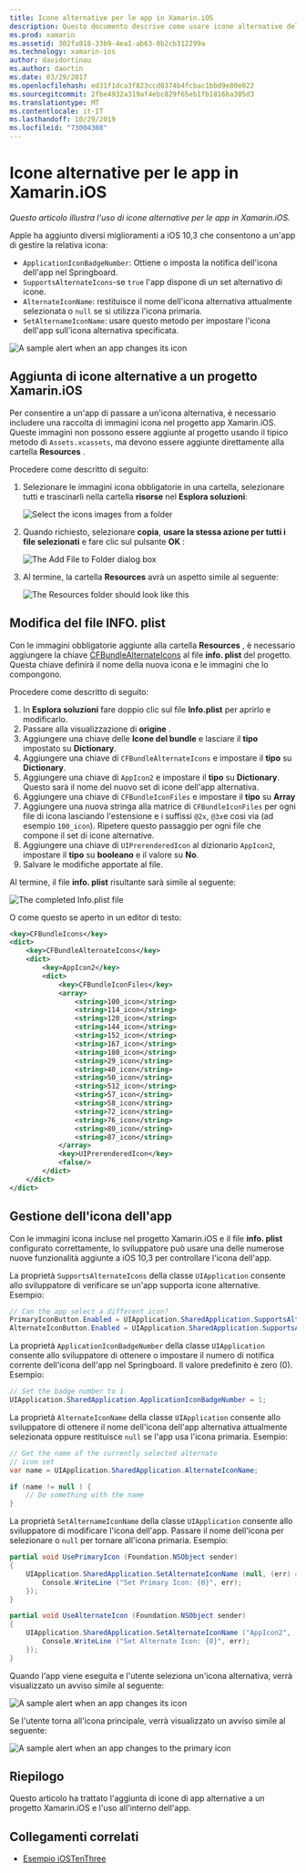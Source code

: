 ```yaml
---
title: Icone alternative per le app in Xamarin.iOS
description: Questo documento descrive come usare icone alternative dell'app in Xamarin.iOS. Viene illustrato come aggiungere queste icone a un progetto Xamarin.iOS, come modificare il file INFO. plist e come gestire l'icona dell'app a livello di codice.
ms.prod: xamarin
ms.assetid: 302fa818-33b9-4ea1-ab63-0b2cb312299a
ms.technology: xamarin-ios
author: davidortinau
ms.author: daortin
ms.date: 03/29/2017
ms.openlocfilehash: ed31f1dca3f823ccd0374b4fcbac1bbd9e80e022
ms.sourcegitcommit: 2fbe4932a319af4ebc829f65eb1fb1816ba305d3
ms.translationtype: MT
ms.contentlocale: it-IT
ms.lasthandoff: 10/29/2019
ms.locfileid: "73004308"
---
```

# <a name="alternate-app-icons-in-xamarinios"></a>Icone alternative per le app in Xamarin.iOS

_Questo articolo illustra l'uso di icone alternative per le app in Xamarin.iOS._

Apple ha aggiunto diversi miglioramenti a iOS 10,3 che consentono a un'app di gestire la relativa icona:

- `ApplicationIconBadgeNumber`: Ottiene o imposta la notifica dell'icona dell'app nel Springboard.
- `SupportsAlternateIcons`-se `true` l'app dispone di un set alternativo di icone.
- `AlternateIconName`: restituisce il nome dell'icona alternativa attualmente selezionata o `null` se si utilizza l'icona primaria.
- `SetAlternameIconName`: usare questo metodo per impostare l'icona dell'app sull'icona alternativa specificata.

![](alternate-app-icons-images/icons04.png "A sample alert when an app changes its icon")

<a name="Adding-Alternate-Icons" />

## <a name="adding-alternate-icons-to-a-xamarinios-project"></a>Aggiunta di icone alternative a un progetto Xamarin.iOS

Per consentire a un'app di passare a un'icona alternativa, è necessario includere una raccolta di immagini icona nel progetto app Xamarin.iOS. Queste immagini non possono essere aggiunte al progetto usando il tipico metodo di `Assets.xcassets`, ma devono essere aggiunte direttamente alla cartella **Resources** .

Procedere come descritto di seguito:

1. Selezionare le immagini icona obbligatorie in una cartella, selezionare tutti e trascinarli nella cartella **risorse** nel **Esplora soluzioni**:

    ![](alternate-app-icons-images/icons00.png "Select the icons images from a folder")

2. Quando richiesto, selezionare **copia**, **usare la stessa azione per tutti i file selezionati** e fare clic sul pulsante **OK** :

    ![](alternate-app-icons-images/icons02.png "The Add File to Folder dialog box")

3. Al termine, la cartella **Resources** avrà un aspetto simile al seguente:

    ![](alternate-app-icons-images/icons01.png "The Resources folder should look like this")

<a name="Modifying-the-Info.plist-File" />

## <a name="modifying-the-infoplist-file"></a>Modifica del file INFO. plist

Con le immagini obbligatorie aggiunte alla cartella **Resources** , è necessario aggiungere la chiave [CFBundleAlternateIcons](https://developer.apple.com/library/content/documentation/General/Reference/InfoPlistKeyReference/Articles/CoreFoundationKeys.html#//apple_ref/doc/uid/TP40009249-SW13) al file **info. plist** del progetto. Questa chiave definirà il nome della nuova icona e le immagini che lo compongono.

Procedere come descritto di seguito:

1. In **Esplora soluzioni** fare doppio clic sul file **Info.plist** per aprirlo e modificarlo.
2. Passare alla visualizzazione di **origine** .
3. Aggiungere una chiave delle **Icone del bundle** e lasciare il **tipo** impostato su **Dictionary**.
4. Aggiungere una chiave di `CFBundleAlternateIcons` e impostare il **tipo** su **Dictionary**.
5. Aggiungere una chiave di `AppIcon2` e impostare il **tipo** su **Dictionary**. Questo sarà il nome del nuovo set di icone dell'app alternativa.
6. Aggiungere una chiave di `CFBundleIconFiles` e impostare il **tipo** su **Array**
7. Aggiungere una nuova stringa alla matrice di `CFBundleIconFiles` per ogni file di icona lasciando l'estensione e i suffissi `@2x`, `@3x`e così via (ad esempio `100_icon`). Ripetere questo passaggio per ogni file che compone il set di icone alternative.
8. Aggiungere una chiave di `UIPrerenderedIcon` al dizionario `AppIcon2`, impostare il **tipo** su **booleano** e il valore su **No**.
9. Salvare le modifiche apportate al file.

Al termine, il file **info. plist** risultante sarà simile al seguente:

![](alternate-app-icons-images/icons03.png "The completed Info.plist file")

O come questo se aperto in un editor di testo:

```xml
<key>CFBundleIcons</key>
<dict>
    <key>CFBundleAlternateIcons</key>
    <dict>
        <key>AppIcon2</key>
        <dict>
            <key>CFBundleIconFiles</key>
            <array>
                <string>100_icon</string>
                <string>114_icon</string>
                <string>120_icon</string>
                <string>144_icon</string>
                <string>152_icon</string>
                <string>167_icon</string>
                <string>180_icon</string>
                <string>29_icon</string>
                <string>40_icon</string>
                <string>50_icon</string>
                <string>512_icon</string>
                <string>57_icon</string>
                <string>58_icon</string>
                <string>72_icon</string>
                <string>76_icon</string>
                <string>80_icon</string>
                <string>87_icon</string>
            </array>
            <key>UIPrerenderedIcon</key>
            <false/>
        </dict>
    </dict>
</dict>
```

<a name="Managing-the-Apps-Icon" />

## <a name="managing-the-apps-icon"></a>Gestione dell'icona dell'app 

Con le immagini icona incluse nel progetto Xamarin.iOS e il file **info. plist** configurato correttamente, lo sviluppatore può usare una delle numerose nuove funzionalità aggiunte a iOS 10,3 per controllare l'icona dell'app.

La proprietà `SupportsAlternateIcons` della classe `UIApplication` consente allo sviluppatore di verificare se un'app supporta icone alternative. Esempio:

```csharp
// Can the app select a different icon?
PrimaryIconButton.Enabled = UIApplication.SharedApplication.SupportsAlternateIcons;
AlternateIconButton.Enabled = UIApplication.SharedApplication.SupportsAlternateIcons;
```

La proprietà `ApplicationIconBadgeNumber` della classe `UIApplication` consente allo sviluppatore di ottenere o impostare il numero di notifica corrente dell'icona dell'app nel Springboard. Il valore predefinito è zero (0). Esempio:

```csharp
// Set the badge number to 1
UIApplication.SharedApplication.ApplicationIconBadgeNumber = 1;
```

La proprietà `AlternateIconName` della classe `UIApplication` consente allo sviluppatore di ottenere il nome dell'icona dell'app alternativa attualmente selezionata oppure restituisce `null` se l'app usa l'icona primaria. Esempio:

```csharp
// Get the name of the currently selected alternate
// icon set
var name = UIApplication.SharedApplication.AlternateIconName;

if (name != null ) {
    // Do something with the name
}
```

La proprietà `SetAlternameIconName` della classe `UIApplication` consente allo sviluppatore di modificare l'icona dell'app. Passare il nome dell'icona per selezionare o `null` per tornare all'icona primaria. Esempio:

```csharp
partial void UsePrimaryIcon (Foundation.NSObject sender)
{
    UIApplication.SharedApplication.SetAlternateIconName (null, (err) => {
        Console.WriteLine ("Set Primary Icon: {0}", err);
    });
}

partial void UseAlternateIcon (Foundation.NSObject sender)
{
    UIApplication.SharedApplication.SetAlternateIconName ("AppIcon2", (err) => {
        Console.WriteLine ("Set Alternate Icon: {0}", err);
    });
}
```

Quando l'app viene eseguita e l'utente seleziona un'icona alternativa, verrà visualizzato un avviso simile al seguente:

![](alternate-app-icons-images/icons04.png "A sample alert when an app changes its icon")

Se l'utente torna all'icona principale, verrà visualizzato un avviso simile al seguente:

![](alternate-app-icons-images/icons05.png "A sample alert when an app changes to the primary icon")

<a name="Summary" />

## <a name="summary"></a>Riepilogo

Questo articolo ha trattato l'aggiunta di icone di app alternative a un progetto Xamarin.iOS e l'uso all'interno dell'app.

## <a name="related-links"></a>Collegamenti correlati

- [Esempio iOSTenThree](https://docs.microsoft.com/samples/xamarin/ios-samples/ios10-iostenthree/)
